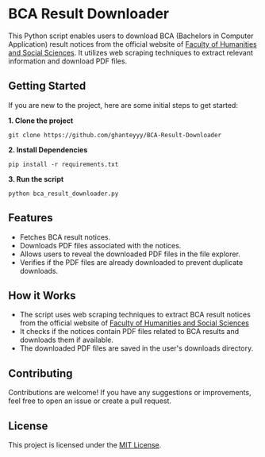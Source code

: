 # BCA Result Downloader

This Python script enables users to download BCA (Bachelors in Computer Application) result notices from the official website of [Faculty of Humanities and Social Sciences](https://fohss.tu.edu.np/notices). It utilizes web scraping techniques to extract relevant information and download PDF files.

## Getting Started

If you are new to the project, here are some initial steps to get started:

**1. Clone the project**

```
git clone https://github.com/ghanteyyy/BCA-Result-Downloader
```

**2. Install Dependencies**

```
pip install -r requirements.txt
```

**3. Run the script**

```
python bca_result_downloader.py
```

## Features

- Fetches BCA result notices.
- Downloads PDF files associated with the notices.
- Allows users to reveal the downloaded PDF files in the file explorer.
- Verifies if the PDF files are already downloaded to prevent duplicate downloads.

## How it Works

- The script uses web scraping techniques to extract BCA result notices from the official website of [Faculty of Humanities and Social Sciences](https://fohss.tu.edu.np/notices)
- It checks if the notices contain PDF files related to BCA results and downloads them if available.
- The downloaded PDF files are saved in the user's downloads directory.

## Contributing

Contributions are welcome! If you have any suggestions or improvements, feel free to open an issue or create a pull request.

## License

This project is licensed under the [MIT License](LICENSE).
